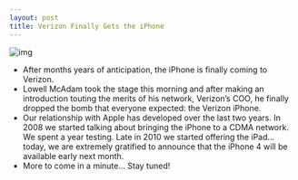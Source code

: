 ```yaml
---
layout: post
title: Verizon Finally Gets the iPhone
---
```

![img](http://media.idownloadblog.com/wp-content/uploads/2011/01/verizon-iphone-0993.jpg)
* After months years of anticipation, the iPhone is finally coming to Verizon.
* Lowell McAdam took the stage this morning and after making an introduction touting the merits of his network, Verizon’s COO, he finally dropped the bomb that everyone expected: the Verizon iPhone.
* Our relationship with Apple has developed over the last two years. In 2008 we started talking about bringing the iPhone to a CDMA network. We spent a year testing. Late in 2010 we started offering the iPad… today, we are extremely gratified to announce that the iPhone 4 will be available early next month.
* More to come in a minute… Stay tuned!

